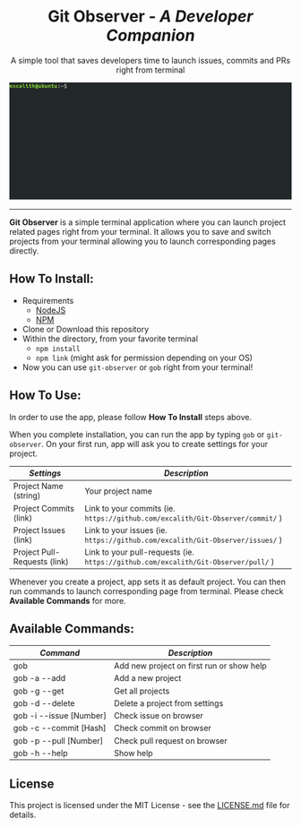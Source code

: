 <p align="center">
	<h1 align="center">Git Observer - <i>A Developer Companion</i></h1>
</p>
<p align = "center">
    A simple tool that saves developers time to launch issues, commits and PRs right from terminal
</p>
<p align="center">
    <img src="screenshot.gif">
</p>

<hr/>

**Git Observer** is a simple terminal application where you can launch project related pages right from your terminal. It allows you to save and switch projects from your terminal allowing you to launch corresponding pages directly.

## How To Install:

- Requirements
  - [NodeJS](https://nodejs.org)
  - [NPM](https://www.npmjs.com/get-npm)
- Clone or Download this repository
- Within the directory, from your favorite terminal
  - `npm install`
  - `npm link` (might ask for permission depending on your OS)
- Now you can use `git-observer` or `gob` right from your terminal!

## How To Use:
In order to use the app, please follow **How To Install** steps above.

When you complete installation, you can run the app by typing `gob` or `git-observer`. On your first run, app will ask you to create settings for your project.

| _Settings_                    | _Description_                                                                       |
| ----------------------------- | ----------------------------------------------------------------------------------- |
| Project Name (string)         | Your project name                                                                   |
| Project Commits (link)        | Link to your commits (ie. `https://github.com/excalith/Git-Observer/commit/` )      |
| Project Issues (link)         | Link to your issues (ie. `https://github.com/excalith/Git-Observer/issues/` )       |
| Project Pull-Requests (link)  | Link to your pull-requests (ie. `https://github.com/excalith/Git-Observer/pull/` )  |

Whenever you create a project, app sets it as default project. You can then run commands to launch corresponding page from terminal. Please check **Available Commands** for more.


## Available Commands:

| _Command_                     | _Description_                               |
| ----------------------------- | ------------------------------------------- |
| gob                           | Add new project on first run or show help   |
| gob -a --add                  | Add a new project                           |
| gob -g --get                  | Get all projects                            |
| gob -d --delete               | Delete a project from settings              |
| gob -i --issue [Number]       | Check issue on browser                      |
| gob -c --commit [Hash]        | Check commit on browser                     |
| gob -p --pull [Number]        | Check pull request on browser               |
| gob -h --help                 | Show help                                   |

## License
This project is licensed under the MIT License - see the [LICENSE.md](LICENSE.md) file for details.
